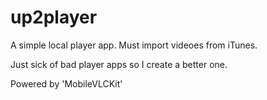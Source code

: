 # up2player
A simple local player app. Must import videoes from iTunes.

Just sick of bad player apps so I create a better one.

Powered by 'MobileVLCKit'
